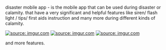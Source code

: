 disaster mobile app - is the mobile app that can be used during disaster or calamity. that have a very significant and helpful features like siren/ flash light / tips/ first aids instruction and many more during different kinds of calamity.

<a href="https://imgur.com/hudviud"><img src="https://i.imgur.com/hudviudl.png" title="source: imgur.com" /></a>
<a href="https://imgur.com/WJ2kZk2"><img src="https://i.imgur.com/WJ2kZk2l.png" title="source: imgur.com" /></a>
<a href="https://imgur.com/xMUxrJ4"><img src="https://i.imgur.com/xMUxrJ4l.png" title="source: imgur.com" /></a>

and more features.
